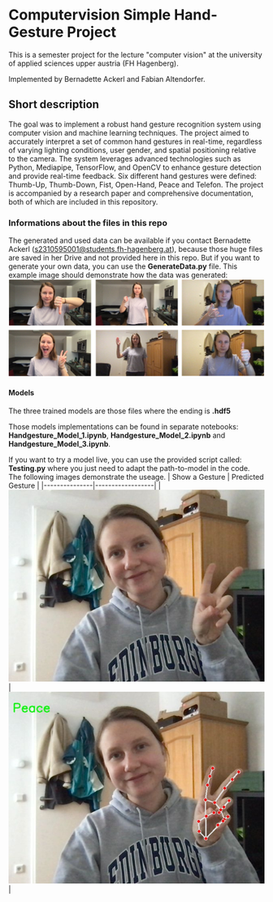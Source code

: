 # Computervision Simple Hand-Gesture Project

This is a semester project for the lecture "computer vision" at the university of applied sciences upper austria (FH Hagenberg).

Implemented by Bernadette Ackerl and Fabian Altendorfer.

## Short description
The goal was to implement a robust hand gesture recognition system using computer vision and machine learning techniques. The project aimed to accurately interpret a set of common hand gestures in real-time, regardless of varying lighting conditions, user gender, and spatial positioning relative to the camera. The system leverages advanced technologies such as Python, Mediapipe, TensorFlow, and OpenCV to enhance gesture detection and provide real-time feedback. Six different hand gestures were defined: Thumb-Up, Thumb-Down, Fist, Open-Hand, Peace and Telefon. The project is accompanied by a research paper and comprehensive documentation, both of which are included in this repository.

### Informations about the files in this repo
The generated and used data can be available if you contact Bernadette Ackerl (s2310595001@students.fh-hagenberg.at), because those huge files are saved in her Drive and not provided here in this repo.
But if you want to generate your own data, you can use the **GenerateData.py** file. This example image should demonstrate how the data was generated: ![example data collection process](./example-b.png)


#### Models
The three trained models are those files where the ending is **.hdf5**

Those models implementations can be found in separate notebooks: **Handgesture_Model_1.ipynb**, **Handgesture_Model_2.ipynb** and **Handgesture_Model_3.ipynb**.

If you want to try a model live, you can use the provided script called: **Testing.py** where you just need to adapt the path-to-model in the code.
The following images demonstrate the useage.
| Show a Gesture | Predicted Gesture |
|---------------|------------------|
| ![show a gesture](./photo.jpg) | ![predicted gesture](./result.jpg) |

